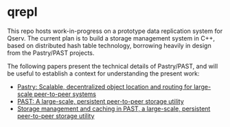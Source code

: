 # qrepl

This repo hosts work-in-progress on a prototype data replication system for Qserv.  The current plan is to
build a storage management system in C++, based on distributed hash table technology, borrowing heavily in
design from the Pastry/PAST projects.

The following papers present the technical details of Pastry/PAST, and will be useful to establish a context
for understanding the present work:

* [Pastry: Scalable, decentralized object location and routing for large-scale peer-to-peer systems](http://research.microsoft.com/en-us/um/people/antr/PAST/pastry.pdf)
* [PAST: A large-scale, persistent peer-to-peer storage utility](http://research.microsoft.com/en-us/um/people/antr/past/hotos.pdf)
* [Storage management and caching in PAST, a large-scale, persistent peer-to-peer storage utility](http://research.microsoft.com/pubs/65213/past-sosp.pdf)
